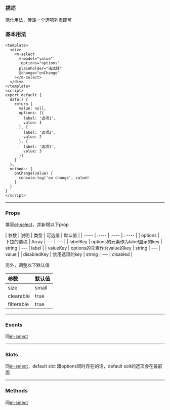 ### 描述
简化用法，传递一个选项列表即可

### 基本用法
```vue
<template>
  <div>
    <m-select 
      v-model="value" 
      :options="options" 
      placeholder="请选择"
      @change="onChange"
    ></m-select>
  </div>
</template>
<script>
export default {
  data() {
    return {
      value: null,
      options: [{
        label: '选项1',
        value: 1
      }, {
        label: '选项2',
        value: 2
      }, {
        label: '选项3',
        value: 3
      }]
    }
  },
  methods: {
    onChange(value) {
      console.log('on change', value)
    }
  }
}
</script>
```
---

### Props
兼容[el-select](https://element.eleme.cn/#/zh-CN/component/select)，并新增以下prop

| 参数 | 说明 | 类型 | 可选值 | 默认值 |
| :---- | :---- | :---- | : ---- | 
| options | 下拉的选项 | Array | --- | --- |
| labelKey | options的元素作为label显示的key | string | --- | label |
| valueKey | options的元素作为value的key | string | --- | value |
| disabledKey | 禁用选项的key | string | --- | disabled |

另外，调整以下默认值

| 参数 | 默认值 |
| :---- | :---- |
| size | small |
| clearable | true |
| filterable | true |

---

### Events
同[el-select](https://element.eleme.cn/#/zh-CN/component/select)

---

### Slots
同[el-select](https://element.eleme.cn/#/zh-CN/component/select)，default slot 跟options同时存在的话，default solt的选项会在最前面

---

### Methods
同[el-select](https://element.eleme.cn/#/zh-CN/component/select)
